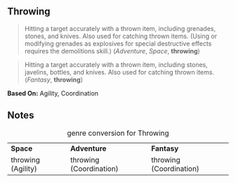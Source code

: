 Throwing
--------

> Hitting a target accurately with a thrown item, including grenades, stones, and knives. Also used for catching thrown items. (Using or modifying grenades as explosives for special destructive effects requires the demolitions skill.) (_Adventure_, _Space_, __throwing__)

> Hitting a target accurately with a thrown item, including stones, javelins, bottles, and knives. Also used for catching thrown items. (_Fantasy_, __throwing__)

__Based On:__ <span title='Space'>Agility</span>, <span title='Adventure & Fantasy'>Coordination</span>

Notes
-----

<table>
<caption>genre conversion for Throwing</caption>
<tr><td><strong>Space</strong></td><td><strong>Adventure</strong></td><td><strong>Fantasy</strong></td></tr>
<tr><td>throwing (Agility)</td><td>throwing (Coordination)</td><td>throwing (Coordination)</td></tr>
</table>

